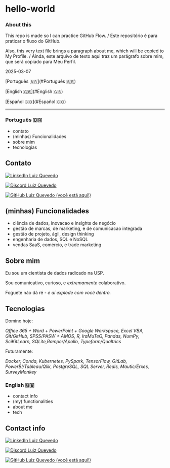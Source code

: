 # hello-world

### About this
This repo is made so I can practice GitHub Flow. / Este repositório é para praticar o fluxo do GitHub.

Also, this very text file brings a paragraph about me, which will be copied to My Profile. / Ainda, este arquivo de texto aqui traz um parágrafo sobre mim, que será copiado para Meu Perfil.

2025-03-07

[Português 🇧🇷](#Português 🇧🇷)

[English 🇬🇧](#English 🇬🇧)

[Español 🇨🇴](#Español 🇨🇴)

----

### Português 🇧🇷

- contato
- (minhas) Funcionalidades
- sobre mim
- tecnologias

  
## Contato

[![LinkedIn Luiz Quevedo](https://img.shields.io/badge/LinkedIn-0077B5?style=for-the-badge&logo=linkedin&logoColor=white)](https://www.linkedin.com/in/luiz-quevedo/)

[![Discord Luiz Quevedo](https://img.shields.io/badge/Discord-7289DA?style=for-the-badge&logo=discord&logoColor=white)](https://discord.com/channels/@qvedo/) 

[![GitHub Luiz Quevedo (você está aqui!)](https://img.shields.io/badge/GitHub-100000?style=for-the-badge&logo=github&logoColor=white)](https://github.com/luizquevedo) 

## (minhas) Funcionalidades

- ciência de dados, inovacao e insights de negócio
- gestão de marcas, de marketing, e de comunicacao integrada
- gestão de projeto, ágil, design thinking
- engenharia de dados, SQL e NoSQL
- vendas SaaS, comércio, e trade marketing

## Sobre mim

Eu sou um cientista de dados radicado na USP. 

Sou comunicativo, curioso, e _extremamente_ colaborativo.

Foguete não dá ré - _e aí explode com você dentro._

## Tecnologias

Domino hoje: 

_Office 365 + Word + PowerPoint + Google Workspace, Excel VBA, Git/GitHub, SPSS/PASW + AMOS, R, IraMuTeQ, Pandas, NumPy, SciKitLearn, SQLite,Ramper/Apollo, Typeform/Qualtrics_

Futuramente: 

_Docker, Conda, Kubernetes, PySpark, TensorFlow, GitLab, PowerBI/Tableau/Qlik, PostgreSQL, SQL Server, Redis, Mautic/Erxes, SurveyMonkey_

### English 🇬🇧

- contact info
- (my) functionalities 
- about me
- tech


## Contact info


[![LinkedIn Luiz Quevedo](https://img.shields.io/badge/LinkedIn-0077B5?style=for-the-badge&logo=linkedin&logoColor=white)](https://www.linkedin.com/in/luiz-quevedo/)

[![Discord Luiz Quevedo](https://img.shields.io/badge/Discord-7289DA?style=for-the-badge&logo=discord&logoColor=white)](https://discord.com/channels/@qvedo/) 

[![GitHub Luiz Quevedo (você está aqui!)](https://img.shields.io/badge/GitHub-100000?style=for-the-badge&logo=github&logoColor=white)](https://github.com/luizquevedo) 

 

